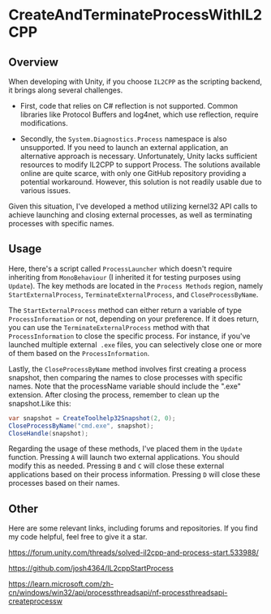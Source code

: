 # CreateAndTerminateProcessWithIL2CPP
## Overview
When developing with Unity, if you choose `IL2CPP` as the scripting backend, 
it brings along several challenges. 

- First, code that relies on C# reflection is not 
supported. Common libraries like Protocol Buffers and log4net, which use reflection, 
require modifications. 

- Secondly, the `System.Diagnostics.Process` namespace is also unsupported.
If you need to launch an external application, an alternative approach is necessary.
Unfortunately, Unity lacks sufficient resources to modify IL2CPP to support Process.
The solutions available online are quite scarce, 
with only one GitHub repository providing a potential workaround.
However, this solution is not readily usable due to various issues. 

Given this situation, 
I've developed a method utilizing kernel32 API calls to achieve launching and 
closing external processes, as well as terminating processes with specific names.

## Usage


Here, there's a script called `ProcessLauncher` which doesn't require inheriting
from `MonoBehaviour` (I inherited it for testing purposes using `Update`).
The key methods are located in the `Process Methods` region, 
namely `StartExternalProcess`, `TerminateExternalProcess`, and `CloseProcessByName`.


The `StartExternalProcess` method can either return a variable of type 
`ProcessInformation` or not, depending on your preference. If it does return, 
you can use the `TerminateExternalProcess` method with that `ProcessInformation` to 
close the specific process. For instance, if you've launched multiple external` .exe`
files, you can selectively close one or more of them based on the `ProcessInformation`.


Lastly, the `CloseProcessByName` method involves first creating a process snapshot,
then comparing the names to close processes with specific names. 
Note that the processName variable should include the ".exe" extension.
After closing the process, remember to clean up the snapshot.Like this:

```csharp
var snapshot = CreateToolhelp32Snapshot(2, 0);
CloseProcessByName("cmd.exe", snapshot);
CloseHandle(snapshot);
```


Regarding the usage of these methods, I've placed them in the `Update` function.
Pressing `A` will launch two external applications. You should modify this as needed. 
Pressing `B` and `C` will close these external applications based on their process 
information. Pressing `D` will close these processes based on their names.

## Other
Here are some relevant links, including forums and repositories. If you find my code helpful, feel free to give it a star.

https://forum.unity.com/threads/solved-il2cpp-and-process-start.533988/

https://github.com/josh4364/IL2cppStartProcess

https://learn.microsoft.com/zh-cn/windows/win32/api/processthreadsapi/nf-processthreadsapi-createprocessw

